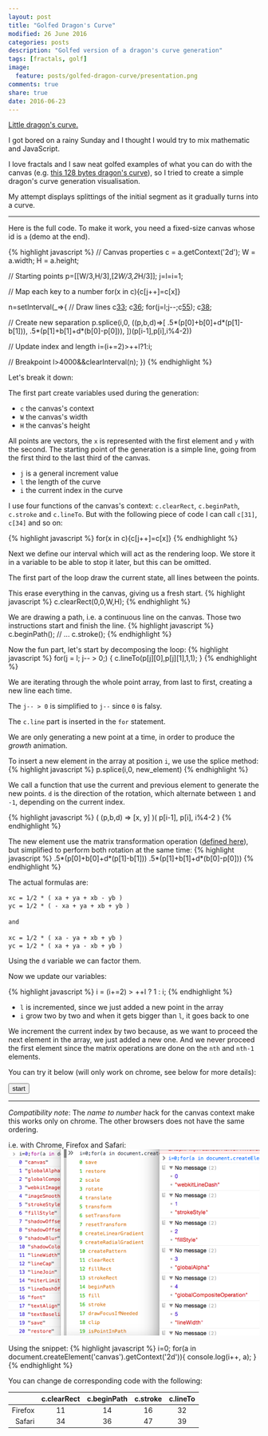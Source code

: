 ```yaml
---
layout: post
title: "Golfed Dragon's Curve"
modified: 26 June 2016
categories: posts
description: "Golfed version of a dragon's curve generation"
tags: [fractals, golf]
image:
  feature: posts/golfed-dragon-curve/presentation.png
comments: true
share: true
date: 2016-06-23
---
```


[Little dragon's curve.](https://en.wikipedia.org/wiki/Dragon_curve)

I got bored on a rainy Sunday and I thought I would try to mix mathematic and JavaScript.

I love fractals and I saw neat golfed examples of what you can do with the canvas (e.g. [this 128 bytes dragon's curve](http://www.p01.org/128b_dragon_punch/)), so I tried to create a simple dragon's curve generation visualisation.

My attempt displays splittings of the initial segment as it gradually turns into a curve.

---

Here is the full code. To make it work, you need a fixed-size canvas whose id is `a` (demo at the end).

{% highlight javascript %}
// Canvas properties
c = a.getContext('2d');
W = a.width;
H = a.height;

// Starting points
p=[[W/3,H/3],[2*W/3,2*H/3]];
j=l=i=1;

// Map each key to a number
for(x in c){c[j++]=c[x]}

n=setInterval(_=>{
  // Draw lines
  c[33](0,0,W,H);
  c[36]();
  for(j=l;j--;c[55](p[j][0],p[j][1],1,1));
  c[38]();

  // Create new separation
  p.splice(i,0,
      ((p,b,d)=>[
       .5*(p[0]+b[0]+d*(p[1]-b[1])),
       .5*(p[1]+b[1]+d*(b[0]-p[0])),
      ])(p[i-1],p[i],i%4-2))

  // Update index and length
  i=(i+=2)>++l?1:i;

  // Breakpoint
  l>4000&&clearInterval(n);
})
{% endhighlight %}

Let's break it down:

The first part create variables used during the generation:

- `c` the canvas's context
- `W` the canvas's width
- `H` the canvas's height

All points are vectors, the `x` is represented with the first element and `y` with the second.
The starting point of the generation is a simple line, going from the first third to the last third of the canvas.

- `j` is a general increment value
- `l` the length of the curve
- `i` the current index in the curve

I use four functions of the canvas's context: `c.clearRect`, `c.beginPath`, `c.stroke` and `c.lineTo`.
But with the following piece of code I can call `c[31]`, `c[34]` and so on:

{% highlight javascript %}
for(x in c){c[j++]=c[x]}
{% endhighlight %}

Next we define our interval which will act as the rendering loop. We store it in a variable to be able to stop it later, but this can be omitted.

The first part of the loop draw the current state, all lines between the points.

This erase everything in the canvas, giving us a fresh start.
{% highlight javascript %}
  c.clearRect(0,0,W,H);
{% endhighlight %}

We are drawing a path, i.e. a continuous line on the canvas. Those two instructions start and finish the line.
{% highlight javascript %}
c.beginPath();
// ...
c.stroke();
{% endhighlight %}

Now the fun part, let's start by decomposing the loop:
{% highlight javascript %}
for(j = l; j-- > 0;) {
  c.lineTo(p[j][0],p[j][1],1,1);
}
{% endhighlight %}

We are iterating through the whole point array, from last to first, creating a new line each time.

The `j-- > 0` is simplified to `j--` since `0` is falsy.

The `c.line` part is inserted in the `for` statement.

We are only generating a new point at a time, in order to produce the _growth_ animation.

To insert a new element in the array at position `i`, we use the splice method:
{% highlight javascript %}
p.splice(i,0, new_element)
{% endhighlight %}

We call a function that use the current and previous element to generate the new points. `d` is the direction of the rotation, which alternate between `1` and `-1`, depending on the current index.

{% highlight javascript %}
(
  (p,b,d) => [x, y]
)(
  p[i-1],
  p[i],
  i%4-2
)
{% endhighlight %}

The new element use the matrix transformation operation ([defined here](https://en.wikipedia.org/wiki/Dragon_curve)), but simplified to perform both rotation at the same time:
{% highlight javascript %}
.5*(p[0]+b[0]+d*(p[1]-b[1]))
.5*(p[1]+b[1]+d*(b[0]-p[0]))
{% endhighlight %}

The actual formulas are:

    xc = 1/2 * ( xa + ya + xb - yb )
    yc = 1/2 * ( - xa + ya + xb + yb )

    and

    xc = 1/2 * ( xa - ya + xb + yb )
    yc = 1/2 * ( xa + ya - xb + yb )

Using the `d` variable we can factor them.

Now we update our variables:

{% highlight javascript %}
i = (i+=2) > ++l ? 1 : i;
{% endhighlight %}

- `l` is incremented, since we just added a new point in the array
- `i` grow two by two and when it gets bigger than `l`, it goes back to one

We increment the current index by two because, as we want to proceed the next element in the array, we just added a new one. And we never proceed the first element since the matrix operations are done on the `nth` and `nth-1` elements.

You can try it below (will only work on chrome, see below for more details):

<button onclick="start();return false;">start</button>
<div id="canvas_container">
</div>

<script>
// Create manually the canvas
canvas = document.createElement('canvas');
canvas.id = "a";
canvas.width = 300;
canvas.height = 300;
canvas_container.appendChild(canvas);

window.start = function(){
// Canvas properties
  c = a.getContext('2d');
  W = a.width;
  H = a.height;

  // Starting points
  p=[[W/3,H/3],[2*W/3,2*H/3]];
  j=l=i=1;

  // Map each key to a number
  for(x in c){c[j++]=c[x]}
  debugger;

  n=setInterval(_=>{
    // Draw lines
    c[33](0,0,W,H);
    c[36]();
    for(j=l;j--;c[55](p[j][0],p[j][1],1,1));
    c[38]();

    // Create new separation
    p.splice(i,0,
        ((p,b,d)=>[
         .5*(p[0]+b[0]+d*(p[1]-b[1])),
         .5*(p[1]+b[1]+d*(b[0]-p[0])),
        ])(p[i-1],p[i],i%4-2))

    // Update index and length
    i=(i+=2)>++l?1:i;

    // Breakpoint
    l>8000&&clearInterval(n);
  })
}
</script>

---

_Compatibility note_:
The _name to number_ hack for the canvas context make this works only on chrome. The other browsers does not have the same ordering.

i.e. with Chrome, Firefox and Safari:
![compatibility](/images/posts/golfed-dragon-curve/compat.png)

Using the snippet:
{% highlight javascript %}
i=0;
for(a in document.createElement('canvas').getContext('2d')){
  console.log(i++, a);
}
{% endhighlight %}

You can change de corresponding code with the following:

|  | c.clearRect|c.beginPath|c.stroke|c.lineTo |
| ---:|:---:|:---:|:---:|:---:|
| Firefox | 11 | 14 | 16 | 32 |
| Safari | 34 | 36 | 47 | 39 |

